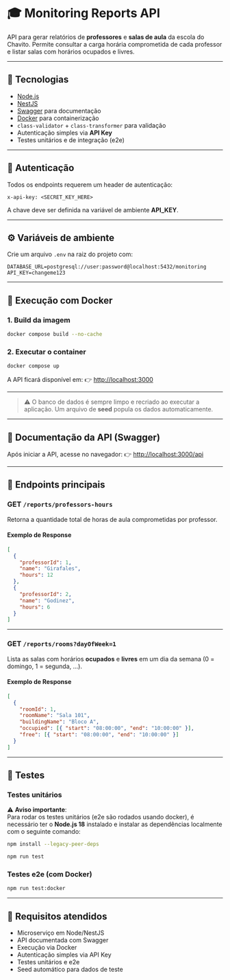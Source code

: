 # 🎓 Monitoring Reports API

API para gerar relatórios de **professores** e **salas de aula** da escola do Chavito.
Permite consultar a carga horária comprometida de cada professor e listar salas com horários ocupados e livres.

---

## 🚀 Tecnologias

- [Node.js](https://nodejs.org/)
- [NestJS](https://nestjs.com/)
- [Swagger](https://swagger.io/) para documentação
- [Docker](https://www.docker.com/) para containerização
- `class-validator` + `class-transformer` para validação
- Autenticação simples via **API Key**
- Testes unitários e de integração (e2e)

---

## 🔑 Autenticação

Todos os endpoints requerem um header de autenticação:

```http
x-api-key: <SECRET_KEY_HERE>
```

A chave deve ser definida na variável de ambiente **API_KEY**.

---

## ⚙️ Variáveis de ambiente

Crie um arquivo `.env` na raiz do projeto com:

```env
DATABASE_URL=postgresql://user:password@localhost:5432/monitoring
API_KEY=changeme123
```

---

## 🐳 Execução com Docker

### 1. Build da imagem

```bash
docker compose build --no-cache
```

### 2. Executar o container

```bash
docker compose up
```

A API ficará disponível em:
👉 [http://localhost:3000](http://localhost:3000)

---

> ⚠️ O banco de dados é sempre limpo e recriado ao executar a aplicação.
> Um arquivo de **seed** popula os dados automaticamente.

---

## 📖 Documentação da API (Swagger)

Após iniciar a API, acesse no navegador:
👉 [http://localhost:3000/api](http://localhost:3000/api)

---

## 🔗 Endpoints principais

### **GET** `/reports/professors-hours`

Retorna a quantidade total de horas de aula comprometidas por professor.

#### Exemplo de Response

```json
[
  {
    "professorId": 1,
    "name": "Girafales",
    "hours": 12
  },
  {
    "professorId": 2,
    "name": "Godinez",
    "hours": 6
  }
]
```

---

### **GET** `/reports/rooms?dayOfWeek=1`

Lista as salas com horários **ocupados** e **livres** em um dia da semana (0 = domingo, 1 = segunda, ...).

#### Exemplo de Response

```json
[
  {
    "roomId": 1,
    "roomName": "Sala 101",
    "buildingName": "Bloco A",
    "occupied": [{ "start": "08:00:00", "end": "10:00:00" }],
    "free": [{ "start": "08:00:00", "end": "10:00:00" }]
  }
]
```

---

## 🧪 Testes

### Testes unitários

⚠️ **Aviso importante**:  
Para rodar os testes unitários (e2e são rodados usando docker), é necessário ter o **Node.js 18** instalado e instalar as dependências localmente com o seguinte comando:

```bash
npm install --legacy-peer-deps
```

```bash
npm run test
```

### Testes e2e (com Docker)

```bash
npm run test:docker
```

---

## 📌 Requisitos atendidos

- Microserviço em Node/NestJS
- API documentada com Swagger
- Execução via Docker
- Autenticação simples via API Key
- Testes unitários e e2e
- Seed automático para dados de teste
